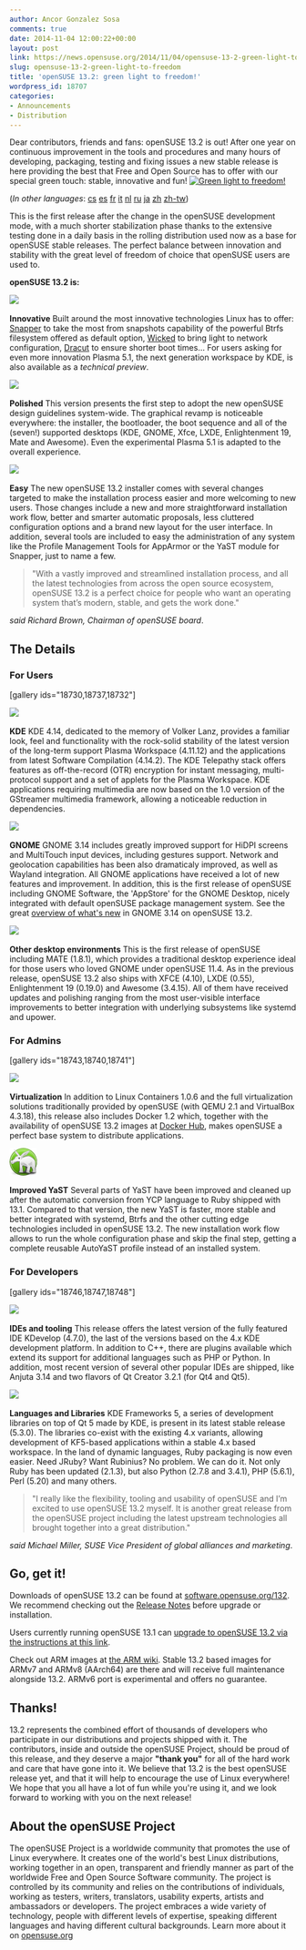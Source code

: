 ```yaml
---
author: Ancor Gonzalez Sosa
comments: true
date: 2014-11-04 12:00:22+00:00
layout: post
link: https://news.opensuse.org/2014/11/04/opensuse-13-2-green-light-to-freedom/
slug: opensuse-13-2-green-light-to-freedom
title: 'openSUSE 13.2: green light to freedom!'
wordpress_id: 18707
categories:
- Announcements
- Distribution
---
```


Dear contributors, friends and fans: openSUSE 13.2 is out! After one year on continuous improvement in the tools and procedures and many hours of developing, packaging, testing and fixing issues a new stable release is here providing the best that Free and Open Source has to offer with our special green touch: stable, innovative and fun!
[![Green light to freedom!](//news.opensuse.org/wp-content/uploads/2014/11/openSUSE_semaforo1-300x192.png)](//news.opensuse.org/wp-content/uploads/2014/11/openSUSE_semaforo1.png)


(_In other languages_: [cs](//cs.opensuse.org/Ozn%C3%A1men%C3%AD_nov%C3%A9ho_vyd%C3%A1n%C3%AD) [es](https://es.opensuse.org/openSUSE:Anuncio_de_la_publicaci%C3%B3n_de_la_versi%C3%B3n_13.2) [fr](//fr.opensuse.org/Annonce_de_version) [it](//it.opensuse.org/Release_announcement) [nl](//nl.opensuse.org/Release_announcement) [ru](//ru.opensuse.org/%D0%9E%D0%B1%D1%8A%D1%8F%D0%B2%D0%BB%D0%B5%D0%BD%D0%B8%D0%B5_%D0%BE_%D0%B2%D1%8B%D0%BF%D1%83%D1%81%D0%BA%D0%B5) [ja](//ja.opensuse.org/%E3%83%AA%E3%83%AA%E3%83%BC%E3%82%B9%E3%82%A2%E3%83%8A%E3%82%A6%E3%83%B3%E3%82%B9) [zh](https://zh.opensuse.org/%E5%8F%91%E8%A1%8C%E8%AF%B4%E6%98%8E_13.2) [zh-tw](https://zh-tw.opensuse.org/Release_announcement))


This is the first release after the change in the openSUSE development mode, with a much shorter stabilization phase thanks to the extensive testing done in a daily basis in the rolling distribution used now as a base for openSUSE stable releases. The perfect balance between innovation and stability with the great level of freedom of choice that openSUSE users are used to.

**openSUSE 13.2 is:**





![](https://en.opensuse.org/images/thumb/6/66/Icon-new.png/48px-Icon-new.png)




**Innovative**
Built around the most innovative technologies Linux has to offer: [Snapper](//snapper.io/) to take the most from snapshots capability of the powerful Btrfs filesystem offered as default option, [Wicked](https://github.com/openSUSE/wicked) to bring light to network configuration, [Dracut](https://dracut.wiki.kernel.org) to ensure shorter boot times… For users asking for even more innovation Plasma 5.1, the next generation workspace by KDE, is also available as a _technical preview_.











![](https://en.opensuse.org/images/thumb/6/6a/Icon-cleanup.png/48px-Icon-cleanup.png)




**Polished**
This version presents the first step to adopt the new openSUSE design guidelines system-wide. The graphical revamp is noticeable everywhere: the installer, the bootloader, the boot sequence and all of the (seven!) supported desktops (KDE, GNOME, Xfce, LXDE, Enlightenment 19, Mate and Awesome). Even the experimental Plasma 5.1 is adapted to the overall experience.











![](https://en.opensuse.org/images/thumb/d/d0/Icon-distribution.png/48px-Icon-distribution.png)




**Easy**
The new openSUSE 13.2 installer comes with several changes targeted to make the installation process easier and more welcoming to new users. Those changes include a new and more straightforward installation work flow, better and smarter automatic proposals, less cluttered configuration options and a brand new layout for the user interface. In addition, several tools are included to easy the administration of any system like the Profile Management Tools for AppArmor or the YaST module for Snapper, just to name a few.







<blockquote>"With a vastly improved and streamlined installation process, and all the latest technologies from across the open source ecosystem, openSUSE 13.2 is a perfect choice for people who want an operating system that’s modern, stable, and gets the work done."</blockquote>


_said Richard Brown, Chairman of openSUSE board_.
<!-- more -->


## The Details




### For Users


[gallery ids="18730,18737,18732"]







![](https://en.opensuse.org/images/7/73/Kde-logo.jpg)




**KDE**
KDE 4.14, dedicated to the memory of Volker Lanz, provides a familiar look, feel and functionality with the rock-solid stability of the latest version of the long-term support Plasma Workspace (4.11.12) and the applications from latest Software Compilation (4.14.2). The KDE Telepathy stack offers features as off-the-record (OTR) encryption for instant messaging, multi-protocol support and a set of applets for the Plasma Workspace. KDE applications requiring multimedia are now based on the 1.0 version of the GStreamer multimedia framework, allowing a noticeable reduction in dependencies.











![](https://en.opensuse.org/images/1/1e/Logo-gnome.png)




**GNOME**
GNOME 3.14 includes greatly improved support for HiDPI screens and MultiTouch input devices, including gestures support. Network and geolocation capabilities has been also dramaticaly improved, as well as Wayland integration. All GNOME applications have received a lot of new features and improvement. In addition, this is the first release of openSUSE including GNOME Software, the 'AppStore' for the GNOME Desktop, nicely integrated with default openSUSE package management system. See the great [overview of what's new](//news.opensuse.org/?p=18660) in GNOME 3.14 on openSUSE 13.2.











![](https://en.opensuse.org/images/d/d3/Icon-desktop.png)




**Other desktop environments**
This is the first release of openSUSE including MATE (1.8.1), which provides a traditional desktop experience ideal for those users who loved GNOME under openSUSE 11.4. As in the previous release, openSUSE 13.2 also ships with XFCE (4.10), LXDE (0.55), Enlightenment 19 (0.19.0) and Awesome (3.4.15). All of them have received updates and polishing ranging from the most user-visible interface improvements to better integration with underlying subsystems like systemd and upower.











### For Admins


[gallery ids="18743,18740,18741"]







![](https://en.opensuse.org/images/7/7e/Icon-network.png)




**Virtualization**
In addition to Linux Containers 1.0.6 and the full virtualization solutions traditionally provided by openSUSE (with QEMU 2.1 and VirtualBox 4.3.18), this release also includes Docker 1.2 which, together with the availability of openSUSE 13.2 images at [Docker Hub](https://registry.hub.docker.com/_/opensuse/), makes openSUSE a perfect base system to distribute applications.











![](/wp-content/uploads/2014/11/yast.png)




**Improved YaST**
Several parts of YaST have been improved and cleaned up after the automatic conversion from YCP language to Ruby shipped with 13.1. Compared to that version, the new YaST is faster, more stable and better integrated with systemd, Btrfs and the other cutting edge technologies included in openSUSE 13.2. The new installation work flow allows to run the whole configuration phase and skip the final step, getting a complete reusable AutoYaST profile instead of an installed system.











### For Developers


[gallery ids="18746,18747,18748"]







![](https://en.opensuse.org/images/0/0d/Icon-usage.png)




**IDEs and tooling**
This release offers the latest version of the fully featured IDE KDevelop (4.7.0), the last of the versions based on the 4.x KDE development platform. In addition to C++, there are plugins available which extend its support for additional languages such as PHP or Python. In addition, most recent version of several other popular IDEs are shipped, like Anjuta 3.14 and two flavors of Qt Creator 3.2.1 (for Qt4 and Qt5).











![](https://en.opensuse.org/images/c/ca/Icon-security.png)




**Languages and Libraries**
KDE Frameworks 5, a series of development libraries on top of Qt 5 made by KDE, is present in its latest stable release (5.3.0). The libraries co-exist with the existing 4.x variants, allowing development of KF5-based applications within a stable 4.x based workspace. In the land of dynamic languages, Ruby packaging is now even easier. Need JRuby? Want Rubinius? No problem. We can do it. Not only Ruby has been updated (2.1.3), but also Python (2.7.8 and 3.4.1), PHP (5.6.1), Perl (5.20) and many others.







<blockquote>"I really like the flexibility, tooling and usability of openSUSE and I’m excited to use openSUSE 13.2 myself. It is another great release from the openSUSE project including the latest upstream technologies all brought together into a great distribution."</blockquote>


_said Michael Miller, SUSE Vice President of global alliances and marketing_.


## Go, get it!


Downloads of openSUSE 13.2 can be found at [software.opensuse.org/132](//software.opensuse.org/132).
We recommend checking out the [Release Notes](//doc.opensuse.org/release-notes/x86_64/openSUSE/13.2/) before upgrade or installation.

Users currently running openSUSE 13.1 can [upgrade to openSUSE 13.2 via the instructions at this link](//en.opensuse.org/Upgrade).

Check out ARM images at [the ARM wiki](https://en.opensuse.org/Portal:ARM). Stable 13.2 based images for ARMv7 and ARMv8 (AArch64) are there and will receive full maintenance alongside 13.2. ARMv6 port is experimental and offers no guarantee.


## Thanks!


13.2 represents the combined effort of thousands of developers who participate in our distributions and projects shipped with it. The contributors, inside and outside the openSUSE Project, should be proud of this release, and they deserve a major **"thank you"** for all of the hard work and care that have gone into it. We believe that 13.2 is the best openSUSE release yet, and that it will help to encourage the use of Linux everywhere! We hope that you all have a lot of fun while you're using it, and we look forward to working with you on the next release!


## About the openSUSE Project


The openSUSE Project is a worldwide community that promotes the use of Linux everywhere. It creates one of the world's best Linux distributions, working together in an open, transparent and friendly manner as part of the worldwide Free and Open Source Software community. The project is controlled by its community and relies on the contributions of individuals, working as testers, writers, translators, usability experts, artists and ambassadors or developers. The project embraces a wide variety of technology, people with different levels of expertise, speaking different languages and having different cultural backgrounds. Learn more about it on [opensuse.org](//www.opensuse.org)
